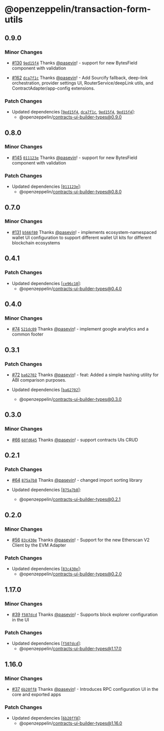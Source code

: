 # @openzeppelin/transaction-form-utils

## 0.9.0

### Minor Changes

- [#130](https://github.com/OpenZeppelin/contracts-ui-builder/pull/130) [`9ed15f4`](https://github.com/OpenZeppelin/contracts-ui-builder/commit/9ed15f4b0460d5fd8c4e94d5392dbbbeda082c47) Thanks [@pasevin](https://github.com/pasevin)! - support for new BytesField component with validation

- [#162](https://github.com/OpenZeppelin/contracts-ui-builder/pull/162) [`dca7f1c`](https://github.com/OpenZeppelin/contracts-ui-builder/commit/dca7f1c4eb93be062c687186b85bd6f61eca8b93) Thanks [@pasevin](https://github.com/pasevin)! - Add Sourcify fallback, deep-link orchestration, provider settings UI, RouterService/deepLink utils, and ContractAdapter/app-config extensions.

### Patch Changes

- Updated dependencies [[`9ed15f4`](https://github.com/OpenZeppelin/contracts-ui-builder/commit/9ed15f4b0460d5fd8c4e94d5392dbbbeda082c47), [`dca7f1c`](https://github.com/OpenZeppelin/contracts-ui-builder/commit/dca7f1c4eb93be062c687186b85bd6f61eca8b93), [`9ed15f4`](https://github.com/OpenZeppelin/contracts-ui-builder/commit/9ed15f4b0460d5fd8c4e94d5392dbbbeda082c47), [`9ed15f4`](https://github.com/OpenZeppelin/contracts-ui-builder/commit/9ed15f4b0460d5fd8c4e94d5392dbbbeda082c47)]:
  - @openzeppelin/contracts-ui-builder-types@0.9.0

## 0.8.0

### Minor Changes

- [#145](https://github.com/OpenZeppelin/contracts-ui-builder/pull/145) [`011123e`](https://github.com/OpenZeppelin/contracts-ui-builder/commit/011123ed8345f0a1ef11f0796bcb2422504763b9) Thanks [@pasevin](https://github.com/pasevin)! - support for new BytesField component with validation

### Patch Changes

- Updated dependencies [[`011123e`](https://github.com/OpenZeppelin/contracts-ui-builder/commit/011123ed8345f0a1ef11f0796bcb2422504763b9)]:
  - @openzeppelin/contracts-ui-builder-types@0.8.0

## 0.7.0

### Minor Changes

- [#131](https://github.com/OpenZeppelin/contracts-ui-builder/pull/131) [`b566f80`](https://github.com/OpenZeppelin/contracts-ui-builder/commit/b566f804b8fbc439f66fc3459c211ae4e96b75ec) Thanks [@pasevin](https://github.com/pasevin)! - implements ecosystem-namespaced wallet UI configuration to support different wallet UI kits for different blockchain ecosystems

## 0.4.1

### Patch Changes

- Updated dependencies [[`ce96c10`](https://github.com/OpenZeppelin/contracts-ui-builder/commit/ce96c104e9e5df22ba335a8746cda740a70dbd0b)]:
  - @openzeppelin/contracts-ui-builder-types@0.4.0

## 0.4.0

### Minor Changes

- [#74](https://github.com/OpenZeppelin/contracts-ui-builder/pull/74) [`521dc09`](https://github.com/OpenZeppelin/contracts-ui-builder/commit/521dc092e2394501affc9f3f37144ba8c735591c) Thanks [@pasevin](https://github.com/pasevin)! - implement google analytics and a common footer

## 0.3.1

### Patch Changes

- [#72](https://github.com/OpenZeppelin/contracts-ui-builder/pull/72) [`ba62702`](https://github.com/OpenZeppelin/contracts-ui-builder/commit/ba62702eea64cc2a1989f2d1f568f22ff414a4ca) Thanks [@pasevin](https://github.com/pasevin)! - feat: Added a simple hashing utility for ABI comparison purposes.

- Updated dependencies [[`ba62702`](https://github.com/OpenZeppelin/contracts-ui-builder/commit/ba62702eea64cc2a1989f2d1f568f22ff414a4ca)]:
  - @openzeppelin/contracts-ui-builder-types@0.3.0

## 0.3.0

### Minor Changes

- [#66](https://github.com/OpenZeppelin/contracts-ui-builder/pull/66) [`60fd645`](https://github.com/OpenZeppelin/contracts-ui-builder/commit/60fd6457fef301f87303fd22b03e12df10c26103) Thanks [@pasevin](https://github.com/pasevin)! - support contracts UIs CRUD

## 0.2.1

### Patch Changes

- [#64](https://github.com/OpenZeppelin/contracts-ui-builder/pull/64) [`875a7b8`](https://github.com/OpenZeppelin/contracts-ui-builder/commit/875a7b8f00bec08b869b4a59c4def6e7b1790479) Thanks [@pasevin](https://github.com/pasevin)! - changed import sorting library

- Updated dependencies [[`875a7b8`](https://github.com/OpenZeppelin/contracts-ui-builder/commit/875a7b8f00bec08b869b4a59c4def6e7b1790479)]:
  - @openzeppelin/contracts-ui-builder-types@0.2.1

## 0.2.0

### Minor Changes

- [#56](https://github.com/OpenZeppelin/contracts-ui-builder/pull/56) [`83c430e`](https://github.com/OpenZeppelin/contracts-ui-builder/commit/83c430e86f47733bde89b560b70a7a922eebfe81) Thanks [@pasevin](https://github.com/pasevin)! - Support for the new Etherscan V2 Client by the EVM Adapter

### Patch Changes

- Updated dependencies [[`83c430e`](https://github.com/OpenZeppelin/contracts-ui-builder/commit/83c430e86f47733bde89b560b70a7a922eebfe81)]:
  - @openzeppelin/contracts-ui-builder-types@0.2.0

## 1.17.0

### Minor Changes

- [#39](https://github.com/OpenZeppelin/transaction-form-builder/pull/39) [`f507dcd`](https://github.com/OpenZeppelin/transaction-form-builder/commit/f507dcdc6cab173c812f9111c9c57d523d20740a) Thanks [@pasevin](https://github.com/pasevin)! - Supports block explorer configuration in the UI

### Patch Changes

- Updated dependencies [[`f507dcd`](https://github.com/OpenZeppelin/transaction-form-builder/commit/f507dcdc6cab173c812f9111c9c57d523d20740a)]:
  - @openzeppelin/contracts-ui-builder-types@1.17.0

## 1.16.0

### Minor Changes

- [#37](https://github.com/OpenZeppelin/transaction-form-builder/pull/37) [`6b20ff8`](https://github.com/OpenZeppelin/transaction-form-builder/commit/6b20ff82cab748db41797dff0891890e35a24bfe) Thanks [@pasevin](https://github.com/pasevin)! - Introduces RPC configuration UI in the core and exported apps

### Patch Changes

- Updated dependencies [[`6b20ff8`](https://github.com/OpenZeppelin/transaction-form-builder/commit/6b20ff82cab748db41797dff0891890e35a24bfe)]:
  - @openzeppelin/contracts-ui-builder-types@1.16.0
